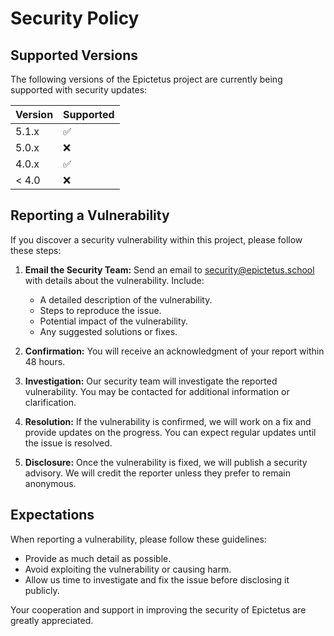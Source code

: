 # Security Policy

## Supported Versions

The following versions of the Epictetus project are currently being supported with security updates:

| Version | Supported          |
| ------- | ------------------ |
| 5.1.x   | :white_check_mark: |
| 5.0.x   | :x:                |
| 4.0.x   | :white_check_mark: |
| < 4.0   | :x:                |

## Reporting a Vulnerability

If you discover a security vulnerability within this project, please follow these steps:

1. **Email the Security Team:** Send an email to [security@epictetus.school](mailto:security@epictetus.school) with details about the vulnerability. Include:
   - A detailed description of the vulnerability.
   - Steps to reproduce the issue.
   - Potential impact of the vulnerability.
   - Any suggested solutions or fixes.

2. **Confirmation:** You will receive an acknowledgment of your report within 48 hours.

3. **Investigation:** Our security team will investigate the reported vulnerability. You may be contacted for additional information or clarification.

4. **Resolution:** If the vulnerability is confirmed, we will work on a fix and provide updates on the progress. You can expect regular updates until the issue is resolved.

5. **Disclosure:** Once the vulnerability is fixed, we will publish a security advisory. We will credit the reporter unless they prefer to remain anonymous.

## Expectations

When reporting a vulnerability, please follow these guidelines:

- Provide as much detail as possible.
- Avoid exploiting the vulnerability or causing harm.
- Allow us time to investigate and fix the issue before disclosing it publicly.

Your cooperation and support in improving the security of Epictetus are greatly appreciated.
